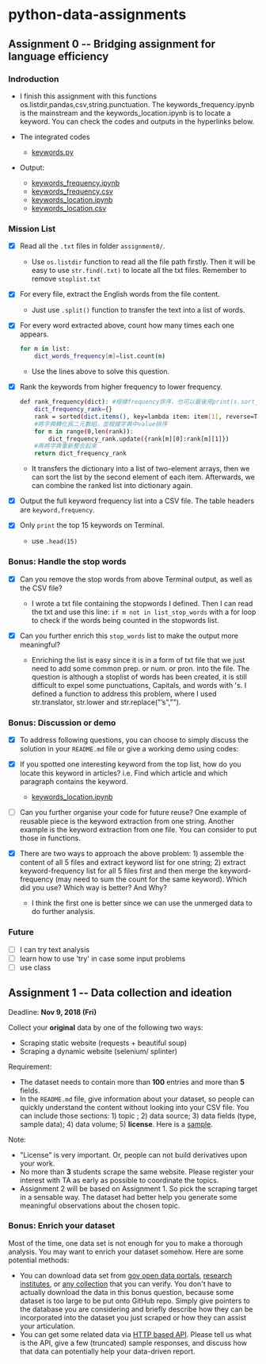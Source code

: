 # python-data-assignments
## Assignment 0 -- Bridging assignment for language efficiency

### Indroduction
  - I finish this assignment with this functions os.listdir,pandas,csv,string.punctuation. The keywords_frequency.ipynb is the mainstream and the keywords_location.ipynb is to locate a keyword. You can check the codes and outputs in the hyperlinks below.

- The integrated codes
  - [keywords.py](https://github.com/FLYSTEPHEN/python-data-assignments/blob/master/assignment0/keywords.py)

- Output:
  - [keywords_frequency.ipynb](https://github.com/FLYSTEPHEN/python-data-assignments/blob/master/assignment0/keywords_frequency.ipynb)
  - [keywords_frequency.csv](https://github.com/FLYSTEPHEN/python-data-assignments/blob/master/assignment0/keywords_frequency.csv)
  - [keywords_location.ipynb](https://github.com/FLYSTEPHEN/python-data-assignments/blob/master/assignment0/keywords_location.ipynb)
  - [keywords_location.csv](https://github.com/FLYSTEPHEN/python-data-assignments/blob/master/assignment0/keywords_location.csv)


### Mission List
- [x] Read all the `.txt` files in folder `assignment0/`.
  - Use `os.listdir` function to read all the file path firstly. Then it will be easy to use `str.find(.txt)` to locate all the txt files. Remember to remove `stoplist.txt`
  
- [x] For every file, extract the English words from the file content. 
  - Just use `.split()` function to transfer the text into a list of words.

- [x] For every word extracted above, count how many times each one appears. 
  ```bash
  for m in list:
      dict_words_frequency[m]=list.count(m)
  ```
  - Use the lines above to solve this question.
  
- [x] Rank the keywords from higher frequency to lower frequency.
  ```bash
  def rank_frequency(dict): #根據frequency排序，也可以最後用print(s.sort_values(ascending=False))，但是不方便寫cvs
      dict_frequency_rank={}
      rank = sorted(dict.items(), key=lambda item: item[1], reverse=True) 
      #將字典轉化爲二元數組，並根據字典中value排序
      for m in range(0,len(rank)):
          dict_frequency_rank.update({rank[m][0]:rank[m][1]})
      #再將字典重新整合起來
      return dict_frequency_rank
   ```
  - It transfers the dictionary into a list of two-element arrays, then we can sort the list by the second element of each item. Afterwards, we can combine the ranked list into dictionary again.
   
- [x] Output the full keyword frequency list into a CSV file. The table headers are `keyword,frequency`. 

- [x] Only `print` the top 15 keywords on Terminal.
  - use `.head(15)`
  
### Bonus: Handle the stop words
- [x] Can you remove the stop words from above Terminal output, as well as the CSV file?
  - I wrote a txt file containing the stopwords I defined. Then I can read the txt and use this line: `if m not in list_stop_words` with a for loop to check if the words being counted in the stopwords list. 
  
- [x] Can you further enrich this `stop_words` list to make the output more meaningful?
  - Enriching the list is easy since it is in a form of txt file that we just need to add some common prep. or num. or pron. into the file. The question is although a stoplist of words has been created, it is still difficult to expel some punctuations, Capitals, and words with 's. I defined a function to address this problem, where I used str.translator, str.lower and str.replace("’s","").
  
### Bonus: Discussion or demo

- [x] To address following questions, you can choose to simply discuss the solution in your `README.md` file or give a working demo using codes:

- [x] If you spotted one interesting keyword from the top list, how do you locate this keyword in articles? i.e. Find which article and which paragraph contains the keyword.
  - [keywords_location.ipynb](https://github.com/FLYSTEPHEN/python-data-assignments/blob/master/assignment0/keywords_location.ipynb)

- [ ] Can you further organise your code for future reuse? One example of reusable piece is the keyword extraction from one string. Another example is the keyword extraction from one file. You can consider to put those in functions.

- [x] There are two ways to approach the above problem: 1) assemble the content of all 5 files and extract keyword list for one string; 2) extract keyword-frequency list for all 5 files first and then merge the keyword-frequency (may need to sum the count for the same keyword). Which did you use? Which way is better? And Why?
  - I think the first one is better since we can use the unmerged data to do further analysis.

### Future
- [ ] I can try text analysis
- [ ] learn how to use 'try' in case some input problems
- [ ] use class

## Assignment 1 -- Data collection and ideation

Deadline: **Nov 9, 2018 (Fri)**

Collect your **original** data by one of the following two ways:

- Scraping static website (requests + beautiful soup)
- Scraping a dynamic website (selenium/ splinter)

Requirement:

- The dataset needs to contain more than **100** entries and more than **5** fields.
- In the `README.md` file, give information about your dataset, so people can quickly understand the content without looking into your CSV file. You can include those sections: 1) topic ; 2) data source; 3) data fields (type, sample data); 4) data volume; 5) **license**. Here is a [sample](https://github.com/marla322/hkbu-big-data-media/tree/master/HW2).

Note:

- "License" is very important. Or, people can not build derivatives upon your work.
- No more than **3** students scrape the same website. Please register your interest with TA as early as possible to coordinate the topics.
- Assignment 2 will be based on Assignment 1. So pick the scraping target in a sensable way. The dataset had better help you generate some meaningful observations about the chosen topic.

### Bonus: Enrich your dataset

Most of the time, one data set is not enough for you to make a thorough analysis. You may want to enrich your dataset somehow. Here are some potential methods:

- You can download data set from [gov open data portals](https://data.gov.hk/en/), [research institutes](https://ourworldindata.org/), or [any collection](https://github.com/awesomedata/awesome-public-datasets) that you can verify. You don't have to actually download the data in this bonus question, because some dataset is too large to be put onto GitHub repo. Simply give pointers to the database you are considering and briefly describe how they can be incorporated into the dataset you just scraped or how they can assist your articulation.
- You can get some related data via [HTTP based API](https://earthquake.usgs.gov/fdsnws/event/1/). Please tell us what is the API, give a few (truncated) sample responses, and discuss how that data can potentially help your data-driven report.
